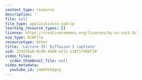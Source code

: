 ```yaml
---
content_type: resource
description: ''
file: null
file_type: application/x-subrip
learning_resource_types: []
license: https://creativecommons.org/licenses/by-nc-sa/4.0/
ocw_type: OCWFile
resourcetype: Other
title: 'Lecture 35: Diffusion I captions'
uid: 33422ba0-9cd6-44d9-a112-128f1f98bf10
video_files:
  video_thumbnail_file: null
video_metadata:
  youtube_id: j4m0Ye5Qgcg
---
```

